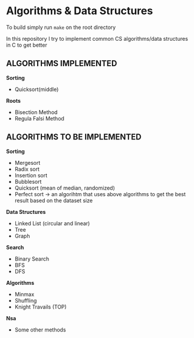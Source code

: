 # Algorithms & Data Structures

To build simply run `make` on the root directory

In this repository I try to implement common CS algorithms/data structures in C to get better

## ALGORITHMS IMPLEMENTED

**Sorting**

- Quicksort(middle)

**Roots**

- Bisection Method
- Regula Falsi Method

## ALGORITHMS TO BE IMPLEMENTED

 **Sorting**

- Mergesort
- Radix sort
- Insertion sort
- Bubblesort
- Quicksort (mean of median, randomized)
- Perfect sort -> an algorihtm that uses above algorithms to get the best result based on the dataset size

**Data Structures**

- Linked List (circular and linear)
- Tree
- Graph

**Search**

- Binary Search
- BFS
- DFS

**Algorithms**
- Minmax
- Shuffling
- Knight Travails (TOP)

**Nsa**

- Some other methods
